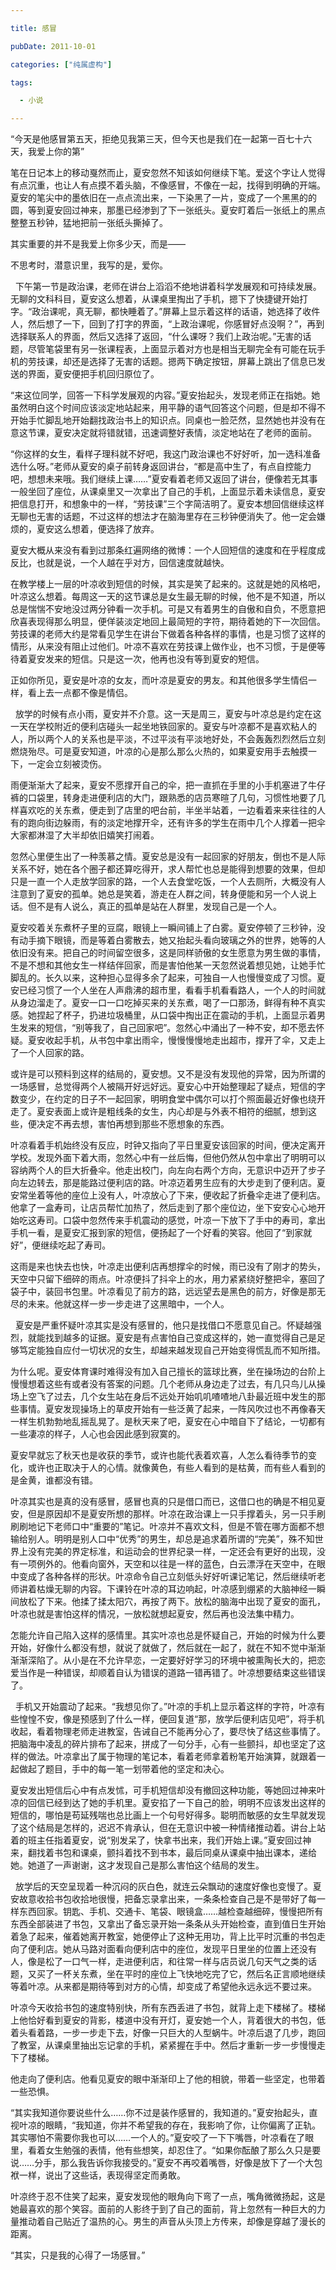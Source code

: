 ```yaml
---

title: 感冒

pubDate: 2011-10-01

categories: ["纯属虚构"]

tags:

  - 小说

---
```


“今天是他感冒第五天，拒绝见我第三天，但今天也是我们在一起第一百七十六天，我爱上你的第”

笔在日记本上的移动戛然而止，夏安忽然不知该如何继续下笔。爱这个字让人觉得有点沉重，也让人有点摸不着头脑，不像感冒，不像在一起，找得到明确的开端。夏安的笔尖中的墨依旧在一点点流出来，一下染黑了一片，变成了一个黑黑的的圆，等到夏安回过神来，那墨已经渗到了下一张纸头。夏安盯着后一张纸上的黑点整整五秒钟，猛地把前一张纸头撕掉了。

其实重要的并不是我爱上你多少天，而是——

不思考时，潜意识里，我写的是，爱你。

&nbsp;
下午第一节是政治课，老师在讲台上滔滔不绝地讲着科学发展观和可持续发展。无聊的文科科目，夏安这么想着，从课桌里掏出了手机，摁下了快捷键开始打字。“政治课呢，真无聊，都快睡着了。”屏幕上显示着这样的话语，她选择了收件人，然后想了一下，回到了打字的界面，“上政治课呢，你感冒好点没啊？”，再到选择联系人的界面，然后又选择了返回，“什么课呀？我们上政治呢。”无害的话题，尽管笔袋里有另一张课程表，上面显示着对方也是相当无聊完全有可能在玩手机的劳技课，却还是选择了无害的话题。摁两下确定按钮，屏幕上跳出了信息已发送的界面，夏安便把手机回归原位了。

“来这位同学，回答一下科学发展观的内容。”夏安抬起头，发现老师正在指她。她虽然明白这个时间应该淡定地站起来，用平静的语气回答这个问题，但是却不得不开始手忙脚乱地开始翻找政治书上的知识点。同桌也一脸茫然，显然她也并没有在意这节课，夏安决定就将错就错，迅速调整好表情，淡定地站在了老师的面前。

“你这样的女生，看样子理科就不好吧，我这门政治课也不好好听，加一选科准备选什么呀。”老师从夏安的桌子前转身返回讲台，“都是高中生了，有点自控能力吧，想想未来哦。我们继续上课……”夏安看着老师又返回了讲台，便像若无其事一般坐回了座位，从课桌里又一次拿出了自己的手机，上面显示着未读信息，夏安把信息打开，和想象中的一样，“劳技课”三个字简洁明了。夏安本想回信继续这样无聊也无害的话题，不过这样的想法才在脑海里存在三秒钟便消失了。他一定会嫌烦的，夏安这么想着，便选择了放弃。

夏安大概从来没有看到过那条红遍网络的微博：一个人回短信的速度和在乎程度成反比，也就是说，一个人越在乎对方，回信速度就越快。

在教学楼上一层的叶凉收到短信的时候，其实是笑了起来的。这就是她的风格吧，叶凉这么想着。每周这一天的这节课总是女生最无聊的时候，他不是不知道，所以总是惴惴不安地没过两分钟看一次手机。可是又有着男生的自傲和自负，不愿意把欣喜表现得那么明显，便佯装淡定地回上最简短的字符，期待着她的下一次回信。劳技课的老师大约是常看见学生在讲台下做着各种各样的事情，也是习惯了这样的情形，从来没有阻止过他们。叶凉不喜欢在劳技课上做作业，也不习惯，于是便等待着夏安发来的短信。只是这一次，他再也没有等到夏安的短信。

正如你所见，夏安是叶凉的女友，而叶凉是夏安的男友。和其他很多学生情侣一样，看上去一点都不像是情侣。

&nbsp;
放学的时候有点小雨，夏安并不介意。这一天是周三，夏安与叶凉总是约定在这一天在学校附近的便利店碰头一起坐地铁回家的。夏安与叶凉都不是喜欢粘人的人，所以两个人的关系也是平淡，不过平淡有平淡地好处，不会轰轰烈烈然后立刻燃烧殆尽。可是夏安知道，叶凉的心是那么那么火热的，如果夏安用手去触摸一下，一定会立刻被烫伤。

雨便渐渐大了起来，夏安不愿撑开自己的伞，把一直抓在手里的小手机塞进了牛仔裤的口袋里，转身走进便利店的大门，跟熟悉的店员寒暄了几句，习惯性地要了几样喜欢吃的关东煮，便走到了店里的吧台前，半坐半站着，一边看着来来往往的人有的跑向街边躲雨，有的淡定地撑开伞，还有许多的学生在雨中几个人撑着一把伞大家都淋湿了大半却依旧嬉笑打闹着。

忽然心里便生出了一种羡慕之情。夏安总是没有一起回家的好朋友，倒也不是人际关系不好，她在各个圈子都还算吃得开，求人帮忙也总是能得到想要的效果，但却只是一直一个人走放学回家的路，一个人去食堂吃饭，一个人去厕所，大概没有人注意到了夏安的孤单。她总是笑着，游走在人群之间，转身便能和另一个人说上话。但不是有人说么，真正的孤单是站在人群里，发现自己是一个人。

夏安咬着关东煮杯子里的豆腐，眼镜上一瞬间铺上了白雾。夏安停顿了三秒钟，没有动手摘下眼镜，而是等着白雾散去，她又抬起头看向玻璃之外的世界，她等的人依旧没有来。把自己的时间留空很多，这是同样骄傲的女生愿意为男生做的事情，不是不想和其他女生一样结伴回家，而是害怕他某一天忽然说着想见她，让她手忙脚乱的。长久以来，这种担心显得多余了起来，可独自一人也慢慢变成了习惯。夏安已经习惯了一个人坐在人声鼎沸的超市里，看看手机看看路人，一个人的时间就从身边溜走了。夏安一口一口吃掉买来的关东煮，喝了一口那汤，鲜得有种不真实感。她捏起了杯子，扔进垃圾桶里，从口袋中掏出正在震动的手机，上面显示着男生发来的短信，“别等我了，自己回家吧”。忽然心中涌出了一种不安，却不愿去怀疑。夏安收起手机，从书包中拿出雨伞，慢慢慢慢地走出超市，撑开了伞，又走上了一个人回家的路。

或许是可以预料到这样的结局的，夏安想。又不是没有发现他的异常，因为所谓的一场感冒，总觉得两个人被隔开好远好远。夏安心中开始整理起了疑点，短信的字数变少，在约定的日子不一起回家，明明食堂中偶尔可以打个照面最近好像也绕开走了。夏安表面上或许是粗线条的女生，内心却是与外表不相符的细腻，想到这些，便决定不再去想，害怕再想到那些不愿想象的东西。

叶凉看着手机始终没有反应，时钟又指向了平日里夏安该回家的时间，便决定离开学校。发现外面下着大雨，忽然心中有一丝后悔，但他仍然从包中拿出了明明可以容纳两个人的巨大折叠伞。他走出校门，向左向右两个方向，无意识中迈开了步子向左边转去，那是能路过便利店的路。叶凉迈着男生应有的大步走到了便利店。夏安常坐着等他的座位上没有人，叶凉放心了下来，便收起了折叠伞走进了便利店。他拿了一盒寿司，让店员帮忙加热了，然后走到了那个座位边，坐下安安心心地开始吃这寿司。口袋中忽然传来手机震动的感觉，叶凉一下放下了手中的寿司，拿出手机一看，是夏安汇报到家的短信，便扬起了一个好看的笑容。他回了“到家就好”，便继续吃起了寿司。

这雨是来也快去也快，叶凉走出便利店再想撑伞的时候，雨已没有了刚才的势头，天空中只留下细碎的雨点。叶凉便抖了抖伞上的水，用力紧紧绕好整把伞，塞回了袋子中，装回书包里。叶凉看见了前方的路，远远望去是黑色的前方，好像是那无尽的未来。他就这样一步一步走进了这黑暗中，一个人。

&nbsp;
夏安是严重怀疑叶凉其实是没有感冒的，他只是找借口不愿意见自己。怀疑越强烈，就能找到越多的证据。夏安是有点害怕自己变成这样的，她一直觉得自己是足够笃定能独自应付一切状况的女生，却越来越发现自己开始变得慌乱而不知所措。

为什么呢。夏安体育课时难得没有加入自己擅长的篮球比赛，坐在操场边的台阶上慢慢想着这些有或者没有答案的问题。几个老师从身边走了过去，有几只鸟儿从操场上空飞了过去，几个女生站在身后不远处开始叽叽喳喳地八卦最近班中发生的那些事情。夏安发现操场上的草皮开始有一些泛黄了起来，一阵风吹过也不再像春天一样生机勃勃地乱摇乱晃了。是秋天来了吧，夏安在心中暗自下了结论，一切都有一些凄凉的样子，人心也会因此感到寂寞的。

夏安早就忘了秋天也是收获的季节，或许也能代表着欢喜，人怎么看待季节的变化，或许也正取决于人的心情。就像黄色，有些人看到的是枯黄，而有些人看到的是金黄，谁都没有错。

叶凉其实也是真的没有感冒，感冒也真的只是借口而已，这借口也的确是不相见夏安，但是原因却不是夏安所想的那样。叶凉在政治课上一只手撑着头，另一只手刷刷刷地记下老师口中“重要的”笔记。叶凉并不喜欢文科，但是不管在哪方面都不想输给别人。明明是别人口中“优秀”的男生，却总是追求着所谓的“完美”，殊不知世界上没有完美的界定标准，和运动会的世界纪录一样，一定还会有更好的出现，没有一项例外的。他看向窗外，天空和以往是一样的蓝色，白云漂浮在天空中，在眼中变成了各种各样的形状。叶凉命令自己立刻低头好好听课记笔记，然后继续听老师讲着枯燥无聊的内容。下课铃在叶凉的耳边响起，叶凉感到绷紧的大脑神经一瞬间放松了下来。他揉了揉太阳穴，再按了两下。放松的脑海中出现了夏安的面孔，叶凉也就是害怕这样的情况，一放松就想起夏安，然后再也没法集中精力。

怎能允许自己陷入这样的感情里。其实叶凉也总是怀疑自己，开始的时候为什么要开始，好像什么都没有想，就说了就做了，然后就在一起了，就在不知不觉中渐渐渐渐深陷了。从小是在不允许早恋，一定要好好学习的环境中被熏陶长大的，把恋爱当作是一种错误，却顺着自认为错误的道路一错再错了。叶凉想要结束这些错误了。

&nbsp;
手机又开始震动了起来。“我想见你了。”叶凉的手机上显示着这样的字符，叶凉有些惶惶不安，像是预感到了什么一样，便回复道“那，放学后便利店见吧”，将手机收起，看着物理老师走进教室，告诫自己不能再分心了，要尽快了结这些事情了。把脑海中凌乱的碎片排布了起来，拼成了一句分手，心有一些颤抖，却也坚定了这样的做法。叶凉拿出了属于物理的笔记本，看着老师拿着粉笔开始演算，就跟着一起做起了题目，手中的每一笔一划带着他的坚定和决心。

夏安发出短信后心中有点发怵，可手机短信却没有撤回这种功能，等她回过神来叶凉的回信已经到达了她的手机里。夏安掐了一下自己的脸，明明不应该发出这样的短信的，哪怕是苟延残喘也总比画上一个句号好得多。聪明而敏感的女生早就发现了这个结局是怎样的，迟迟不肯承认，但在无意识中被一种情绪推动着。讲台上站着的班主任指着夏安，说“别发呆了，快拿书出来，我们开始上课。”夏安回过神来，翻找着书包和课桌，颤抖着找不到书本，最后同桌从课桌中抽出课本，递给她。她道了一声谢谢，这才发现自己是那么害怕这个结局的发生。

&nbsp;
放学后的天空呈现着一种沉闷的灰白色，就连云朵飘动的速度好像也变慢了。夏安故意收拾书包收拾地很慢，把备忘录拿出来，一条条检查自己是不是带好了每一样东西回家。钥匙、手机、交通卡、笔袋、眼镜盒……越检查越细碎，慢慢把所有东西全部装进了书包，又拿出了备忘录开始一条条从头开始检查，直到值日生开始着急了起来，催着她离开教室，她便停止了这种无用功，背上比平时沉重的书包走向了便利店。她从马路对面看向便利店中的座位，发现平日里坐的位置上还没有人，像是松了一口气一样，走进便利店，和往常一样与店员说几句天气之类的话题，又买了一杯关东煮，坐在平时的座位上飞快地吃完了它，然后名正言顺地继续等着叶凉。从来都是期待等到对方的心情，却变成了希望他永远永远不要过来。

叶凉今天收拾书包的速度特别快，所有东西丢进了书包，就背上走下楼梯了。楼梯上他恰好看到夏安的背影，楼道中没有开灯，夏安她一个人，背着很大的书包，低着头看着路，一步一步走下去，好像一只巨大的人型蜗牛。叶凉后退了几步，跑回了教室，从课桌里抽出忘记拿的手机，紧紧握在手中。然后才重新一步一步慢慢走下了楼梯。

他走向了便利店。他看见夏安的眼中渐渐印上了他的相貌，带着一些坚定，也带着一些恐惧。

“其实我知道你要说些什么……你不过是装作感冒的，我知道的。”夏安抬起头，直视叶凉的眼睛，“我知道，你并不希望我的存在，我影响了你，让你偏离了正轨。其实哪怕不需要你我也可以……一个人的。”夏安咬了一下下嘴唇，叶凉看在了眼里，看着女生勉强的表情，他有些想笑，却忍住了。“如果你酝酿了那么久只是要说……分手，那么我告诉你我接受的。”夏安不再咬着嘴唇，好像是放下了一个大包袱一样，说出了这些话，表现得坚定而勇敢。

叶凉终于忍不住笑了起来，夏安发现他的眼角向下弯了一点，嘴角微微扬起，这是她最喜欢的那个笑容。面前的人影终于到了自己的面前，背上忽然有一种巨大的力量推动着自己贴近了温热的心。男生的声音从头顶上方传来，却像是穿越了漫长的距离。

“其实，只是我的心得了一场感冒。”
